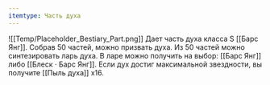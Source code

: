 ```yaml
---
itemtype: Часть духа
---
```

![[Temp/Placeholder_Bestiary_Part.png]]
Дает часть духа класса S [[Барс Янг]]. Собрав 50 частей, можно призвать духа. Из 50 частей можно синтезировать ларь духа. В ларе можно получить на выбор: [[Барс Янг]] либо [[Блеск · Барс Янг]]. Если дух достиг максимальной звездности, вы получите [[Пыль духа]] х16.
